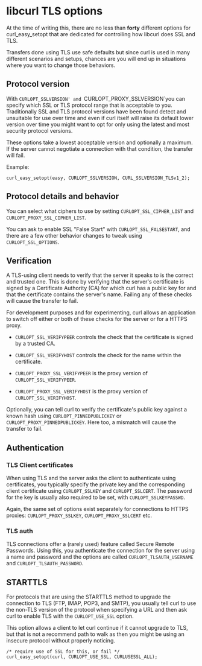 # libcurl TLS options

At the time of writing this, there are no less than **forty** different
options for curl_easy_setopt that are dedicated for controlling how libcurl
does SSL and TLS.

Transfers done using TLS use safe defaults but since curl is used in many
different scenarios and setups, chances are you will end up in situations
where you want to change those behaviors.

## Protocol version

With `CURLOPT_SSLVERSION' and `CURLOPT_PROXY_SSLVERSION`you can specify which
SSL or TLS protocol range that is acceptable to you. Traditionally SSL and TLS
protocol versions have been found detect and unsuitable for use over time and
even if curl itself will raise its default lower version over time you might
want to opt for only using the latest and most security protocol versions.

These options take a lowest acceptable version and optionally a maximum. If
the server cannot negotiate a connection with that condition, the transfer
will fail.

Example:

    curl_easy_setopt(easy, CURLOPT_SSLVERSION, CURL_SSLVERSION_TLSv1_2);

## Protocol details and behavior

You can select what ciphers to use by setting `CURLOPT_SSL_CIPHER_LIST` and
`CURLOPT_PROXY_SSL_CIPHER_LIST`.

You can ask to enable SSL "False Start" with `CURLOPT_SSL_FALSESTART`, and
there are a few other behavior changes to tweak using `CURLOPT_SSL_OPTIONS`.

## Verification

A TLS-using client needs to verify that the server it speaks to is the correct
and trusted one. This is done by verifying that the server's certificate is
signed by a Certificate Authority (CA) for which curl has a public key for and
that the certificate contains the server's name. Failing any of these checks
will cause the transfer to fail.

For development purposes and for experimenting, curl allows an application to
switch off either or both of these checks for the server or for a HTTPS proxy.

- `CURLOPT_SSL_VERIFYPEER` controls the check that the certificate is signed
  by a trusted CA.

- `CURLOPT_SSL_VERIFYHOST` controls the check for the name within the certificate.

- `CURLOPT_PROXY_SSL_VERIFYPEER` is the proxy version of `CURLOPT_SSL_VERIFYPEER`.

- `CURLOPT_PROXY_SSL_VERIFYHOST` is the proxy version of `CURLOPT_SSL_VERIFYHOST`.

Optionally, you can tell curl to verify the certificate's public key against a
known hash using `CURLOPT_PINNEDPUBLICKEY` or `CURLOPT_PROXY_PINNEDPUBLICKEY`.
Here too, a mismatch will cause the transfer to fail.

## Authentication

### TLS Client certificates

When using TLS and the server asks the client to authenticate using
certificates, you typically specify the private key and the corresponding
client certificate using `CURLOPT_SSLKEY` and `CURLOPT_SSLCERT`. The password
for the key is usually also required to be set, with `CURLOPT_SSLKEYPASSWD`.

Again, the same set of options exist separately for connections to HTTPS
proxies: `CURLOPT_PROXY_SSLKEY`, `CURLOPT_PROXY_SSLCERT` etc.

### TLS auth

TLS connections offer a (rarely used) feature called Secure Remote
Passwords. Using this, you authenticate the connection for the server using a
name and password and the options are called `CURLOPT_TLSAUTH_USERNAME` and
`CURLOPT_TLSAUTH_PASSWORD`.

## STARTTLS

For protocols that are using the STARTTLS method to upgrade the connection to
TLS (FTP, IMAP, POP3, and SMTP), you usually tell curl to use the non-TLS
version of the protocol when specifying a URL and then ask curl to enable TLS
with the `CURLOPT_USE_SSL` option.

This option allows a client to let curl continue if it cannot upgrade to TLS, but that is not a recommend path to walk as then you might be using an insecure
protocol without properly noticing.

    /* require use of SSL for this, or fail */
    curl_easy_setopt(curl, CURLOPT_USE_SSL, CURLUSESSL_ALL);
